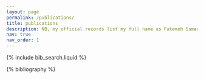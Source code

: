 ```yaml
---
layout: page
permalink: /publications/
title: publications
description: NB, my official records list my full name as Fatemeh Samadzadeh Tarighat; however, I currently publish under Aida Tarighat.
nav: true
nav_order: 1
---
```


<!-- _pages/publications.md -->

<!-- Bibsearch Feature -->

{% include bib_search.liquid %}

<div class="publications">

{% bibliography %}

</div>
